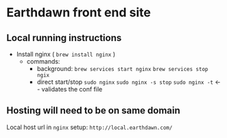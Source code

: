 # Earthdawn front end site

## Local running instructions

- Install nginx ( `brew install nginx` )
  - commands:
    - background:
      `brew services start nginx`
      `brew services stop ngix`
    - direct start/stop
      `sudo nginx`
      `sudo nginx -s stop`
      `sudo nginx -t` <-- validates the conf file

## Hosting will need to be on same domain

Local host url in `nginx` setup: `http://local.earthdawn.com/`
